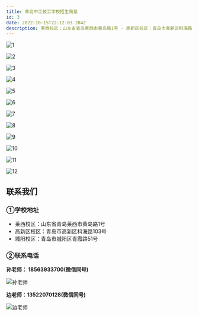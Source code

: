 ```yaml
---
title: 青岛中工技工学校招生简章
id: 3
date: 2022-10-15T22:12:03.284Z
description: 莱西校区：山东省青岛莱西市黄岛路1号 - 高新区校区：青岛市高新区科海路103号 - 城阳校区：青岛市城阳区青霞路51号
---
```


![1](./01.png)

![2](./02.png)

![3](./03.png)

![4](./04.png)

![5](./05.png)

![6](./06.png)

![7](./07.png)

![8](./08.png)

![9](./09.png)

![10](./10.png)

![11](./11.png)

![12](./12.png)

## 联系我们

### ①学校地址

- 莱西校区：山东省青岛莱西市黄岛路1号
- 高新区校区：青岛市高新区科海路103号
- 城阳校区：青岛市城阳区青霞路51号

### ②联系电话

**孙老师： 18563933700(微信同号)**

![孙老师](./p16.jpg)

**边老师：13522070128(微信同号)**

![边老师](./p17.jpg)
